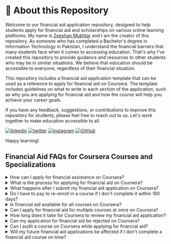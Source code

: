 # 🚀 About this Repository

<p>Welcome to our financial aid application repository, designed to help students apply for financial aid and scholarships on various online learning platforms. My name is <a href="https://www.linkedin.com/in/zeeshanmukhtar1/">Zeeshan Mukhtar</a> and I am the creator of this repository. As someone who has completed a Bachelor's degree in Information Technology in Pakistan, I understand the financial barriers that many students face when it comes to accessing education. That's why I've created this repository to provide guidance and resources to other students who may be in similar situations. We believe that education should be accessible to everyone, regardless of their financial situation.</p>

<p>This repository includes a financial aid application template that can be used as a reference to apply for financial aid on Coursera. The template includes guidelines on what to write in each section of the application, such as why you are applying for financial aid and how the course will help you achieve your career goals.</p>

<p>If you have any feedback, suggestions, or contributions to improve this repository for students, please feel free to reach out to us. Let's work together to make education accessible to all.</p>

[![linkedin](https://img.shields.io/badge/linkedin-0A66C2?style=for-the-badge&logo=linkedin&logoColor=white)](https://www.linkedin.com/in/zeeshanmukhtar1/)
[![twitter](https://img.shields.io/badge/twitter-1DA1F2?style=for-the-badge&logo=twitter&logoColor=white)](https://twitter.com/ZeshanMukhtar01)
[![instagram](https://img.shields.io/badge/instagram-E4405F?style=for-the-badge&logo=instagram&logoColor=white)](https://www.instagram.com/zeshanmukhtar01/)
[![GitHub](https://img.shields.io/badge/GitHub-100000?style=for-the-badge&logo=github&logoColor=white)](https://github.com/ZeeshanMukhtar1)

Happy learning!

## Financial Aid FAQs for Coursera Courses and Specializations

<details> <summary>How can I apply for financial assistance on Coursera?</summary> <p>To apply for financial assistance on Coursera, you need to first create a Coursera account and enroll in the course or specialization you're interested in. Once enrolled, you will find a "Financial Aid" link on the course page. Click the link and follow the instructions to submit your application.</p> </details>

<details> <summary>What is the process for applying for financial aid on Coursera?</summary> <p>The process for applying for financial aid on Coursera typically involves filling out an application form and providing supporting documents. The application form will ask you to provide information about your financial situation and why you need financial aid. You may also be asked to write a personal statement explaining how the course or specialization will help you achieve your goals.</p> </details>

<details> <summary>What happens after I submit my financial aid application on Coursera?</summary> <p>After you submit your financial aid application on Coursera, it will be reviewed by the financial aid team. If your application is approved, you will receive an email with instructions on how to enroll in the course or specialization. If your application is denied, you will also receive an email with the option to appeal the decision.</p> </details>

<details> <summary>Do I have to pay to re-enroll in a course if I don't complete it within 180 days?</summary> <p>Yes, if you don't complete the course and earn your certificate within 180 days, you will need to pay to re-enroll in the course on Coursera.</p> </details>

<details> <summary>Is financial aid available for all courses on Coursera?</summary> <p>No, financial aid is only available for select courses and specializations on Coursera. To check if a course offers financial aid, look for the "Financial Aid" link on the course page.</p> </details>

<details> <summary>Can I apply for financial aid for multiple courses at once on Coursera?</summary> <p>Yes, you can apply for financial aid for multiple courses at once on Coursera.</p> </details>

<details> <summary>How long does it take for Coursera to review my financial aid application?</summary> <p>Coursera typically takes around 15 days to review your financial aid application.</p> </details>

<details> <summary>Can my application for financial aid be rejected on Coursera?</summary> <p>Yes, your application for financial aid on Coursera can be rejected. If this happens, you will receive an email explaining the reason for the rejection and how to appeal the decision.</p> </details>

<details> <summary>Can I audit a course on Coursera while applying for financial aid?</summary> <p>Yes, you can audit a course on Coursera while applying for financial aid.</p> </details>

<details> <summary>Will my future financial aid applications be affected if I don't complete a financial aid course on time?</summary> <p>No, your future financial aid applications won't be affected if you don't complete a financial aid course on time. You can still apply for financial aid for other courses on Coursera.</p> </details>
